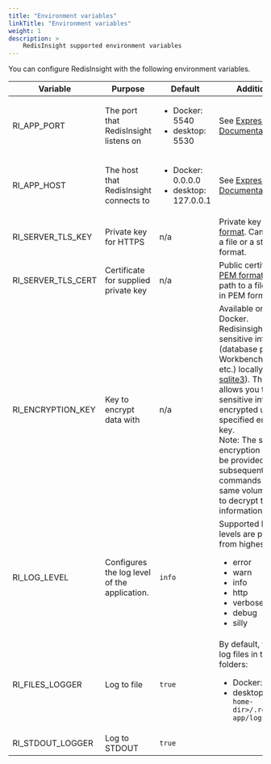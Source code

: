 ```yaml
---
title: "Environment variables"
linkTitle: "Environment variables"
weight: 1
description: >
    RedisInsight supported environment variables
---
```

You can configure RedisInsight with the following environment variables.

| Variable | Purpose | Default | Additional info |
| --- | --- | --- | --- |
| RI_APP_PORT | The port that RedisInsight listens on | <ul><li> Docker: 5540 <li> desktop: 5530 </ul> | See [Express Documentation](https://expressjs.com/en/api.html#app.listen)|
| RI_APP_HOST | The host that RedisInsight connects to | <ul><li> Docker: 0.0.0.0 <li> desktop: 127.0.0.1 </ul> | See [Express Documentation](https://expressjs.com/en/api.html#app.listen)|
| RI_SERVER_TLS_KEY | Private key for HTTPS | n/a | Private key in [PEM format](https://www.ssl.com/guide/pem-der-crt-and-cer-x-509-encodings-and-conversions/#ftoc-heading-3). Can be a path to a file or a string in PEM format.|
| RI_SERVER_TLS_CERT | Certificate for supplied private key | n/a | Public certificate in [PEM format](https://www.ssl.com/guide/pem-der-crt-and-cer-x-509-encodings-and-conversions/#ftoc-heading-3). Can be a path to a file or a string in PEM format.|
| RI_ENCRYPTION_KEY | Key to encrypt data with | n/a | Available only for Docker. <br> Redisinsight stores sensitive information (database passwords, Workbench history, etc.) locally (using [sqlite3](https://github.com/TryGhost/node-sqlite3)). This variable allows you to store sensitive information encrypted using the specified encryption key. <br />Note: The same encryption key should be provided for subsequent `docker run` commands with the same volume attached to decrypt the information. |
| RI_LOG_LEVEL | Configures the log level of the application. | `info` | Supported logging levels are prioritized from highest to lowest: <ul> <li>error<li> warn<li>info<li> http<li> verbose<li> debug<li> silly</ul> |
| RI_FILES_LOGGER | Log to file | `true` | By default, you can find log files in the following folders: <ul> <li> Docker: `/data/logs` <li> desktop: `<user-home-dir>/.refisinsight-app/logs` </ul>|
| RI_STDOUT_LOGGER | Log to STDOUT | `true` | |
